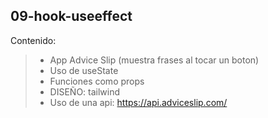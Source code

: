 ## 09-hook-useeffect
Contenido: 
> - App Advice Slip (muestra frases al tocar un boton)
> - Uso de useState
> - Funciones como props
> - DISEÑO: tailwind
> - Uso de una api: https://api.adviceslip.com/ 


